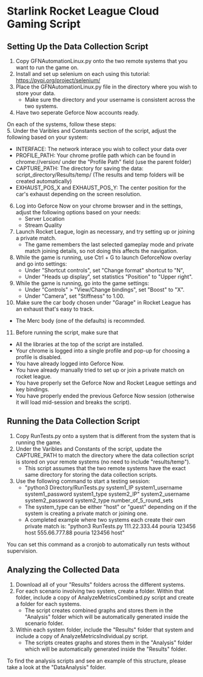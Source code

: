 # Starlink Rocket League Cloud Gaming Script

## Setting Up the Data Collection Script
1. Copy GFNAutomationLinux.py onto the two remote systems that you want to run the game on. 
2. Install and set up selenium on each using this tutorial: https://pypi.org/project/selenium/
3. Place the GFNAutomationLinux.py file in the directory where you wish to store your data.
   - Make sure the directory and your username is consistent across the two systems.
4. Have two seperate Geforce Now accounts ready.

On each of the systems, follow these steps: <br>
5. Under the Varibles and Constants section of the script, adjust the following based on your system:
   - INTERFACE: The network interace you wish to collect your data over
   - PROFILE_PATH: Your chrome profile path which can be found in chrome://version/ under the "Profile Path" field (use the parent folder)
   - CAPTURE_PATH: The directory for saving the data: script_directory/Results/temp/ (The results and temp folders will be created automatically)
   - EXHAUST_POS_X and EXHAUST_POS_Y: The center position for the car's exhaust depending on the screen resolution.
6. Log into Geforce Now on your chrome browser and in the settings, adjust the following options based on your needs:
   - Server Location
   - Stream Quality
7. Launch Rocket League, login as necessary, and try setting up or joining a private match.
   - The game remembers the last selected gameplay mode and private match joining details, so not doing this  affects the navigation.
8. While the game is running, use Ctrl + G to launch GeforceNow overlay and go into settings:
   - Under "Shortcut controls", set "Change format" shortcut to "N",
   - Under "Heads up display", set statistics "Position" to "Upper right".
9. While the game is running, go into the game settings:
   - Under "Controls" > "View/Change bindings", set "Boost" to "X".
   - Under "Camera", set "Stiffness" to 1.00.
10. Make sure the car body chosen under "Garage" in Rocket League has an exhaust that's easy to track.
   - The Merc body (one of the defaults) is recommded.
11. Before running the script, make sure that
   - All the libraries at the top of the script are installed.
   - Your chrome is logged into a single profile and pop-up for choosing a profile is disabled.
   - You have already logged into Geforce Now.
   - You have already manually tried to set up or join a private match on rocket league.
   - You have properly set the Geforce Now and Rocket League settings and key bindings.
   - You have properly ended the previous Geforce Now session (otherwise it will load mid-session and breaks the script).
  
## Running the Data Collection Script
1. Copy RunTests.py onto a system that is different from the system that is running the game.
2. Under the Varibles and Constants of the script, update the CAPTURE_PATH to match the directory where the data collection script is stored on your remote systems (no need to include "results/temp").
   - This script assumes that the two remote systems have the exact same directory for storing the data collection scripts.
4. Use the following command to start a testing session:
   - "python3 Directory/RunTests.py system1_IP system1_username system1_password system1_type system2_IP" system2_username system2_password system2_type number_of_5_round_sets
   - The system_type can be either "host" or "guest" depending on if the system is creating a private match or joining one.
   - A completed example where two systems each create their own private match is: "python3 RunTests.py 111.22.333.44 pouria 123456 host 555.66.777.88 pouria 123456 host"

You can set this command as a cronjob to automatically run tests without supervision.

## Analyzing the Collected Data
1. Download all of your "Results" folders across the different systems.
2. For each scenario involving two system, create a folder. Within that folder, include a copy of  AnalyzeMetricsCombined.py script and create a folder for each systems.
   - The script creates combined graphs and stores them in the "Analysis" folder which will be automatically generated inside the scenario folder.
3. Within each system folder, include the "Results" folder that system and include a copy of AnalyzeMetricsIndividual.py script.
   - The scripts creates graphs and stores them in the "Analysis" folder which will be automatically generated inside the "Results" folder.
  
To find the analysis scripts and see an example of this structure, please take a look at the "DataAnalysis" folder.
  
   

